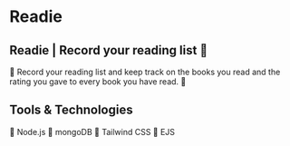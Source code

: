 
# Readie


## Readie | Record your reading list 📕

🚀 Record your reading list and keep track on the books you read and the rating you gave to every book you have read. 📕

## Tools & Technologies 

👾 Node.js
👾 mongoDB
👾 Tailwind CSS
👾 EJS 

